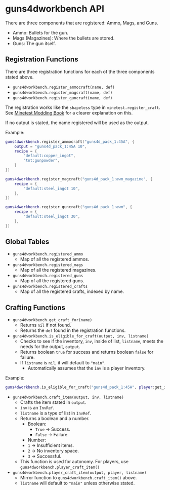 # guns4dworkbench API

There are three components that are registered: Ammo, Mags, and Guns.

- Ammo: Bullets for the gun.
- Mags (Magazines): Where the bullets are stored.
- Guns: The gun itself.

## Registration Functions

There are three registration functions for each of the three components stated above.

- `guns4dworkbench.register_ammocraft(name, def)`
- `guns4dworkbench.register_magcraft(name, def)`
- `guns4dworkbench.register_guncraft(name, def)`

The registration works like the `shapeless` type in `minetest.register_craft`. See [Minetest Modding Book](https://rubenwardy.com/minetest_modding_book/en/items/nodes_items_crafting.html#crafting) for a clearer explanation on this.

If no output is stated, the name registered will be used as the output.

Example:

```lua
guns4dworkbench.register_ammocraft("guns4d_pack_1:45A", {
    output = "guns4d_pack_1:45A 10",
    recipe = {
        "default:copper_ingot",
        "tnt:gunpowder",
    }
})

guns4dworkbench.register_magcraft("guns4d_pack_1:awm_magazine", {
    recipe = {
        "default:steel_ingot 10",
    },
})

guns4dworkbench.register_guncraft("guns4d_pack_1:awm", {
    recipe = {
        "default:steel_ingot 30",
    },
})
```

## Global Tables

- `guns4dworkbench.registered_ammo`
  - Map of all the registered ammos.
- `guns4dworkbench.registered_mags`
  - Map of all the registered magazines.
- `guns4dworkbench.registered_guns`
  - Map of all the registered guns.
- `guns4dworkbench.registered_crafts`
  - Map of all the registered crafts, indexed by name.

## Crafting Functions

- `guns4dworkbench.get_craft_for(name)`
  - Returns `nil` if not found.
  - Returns the `def` found in the registration functions.
- `guns4dworkbench.is_eligible_for_craft(output, inv, listname)`
  - Checks to see if the inventory, `inv`, inside of list, `listname`, meets the needs for the output, `output`.
  - Returns boolean `true` for success and returns boolean `false` for failure.
  - If `listname` is `nil`, it will default to `"main"`.
    - Automatically assumes that the `inv` is a player inventory.

Example:

```lua
guns4dworkbench.is_eligible_for_craft("guns4d_pack_1:45A", player:get_inventory())
```

- `guns4dworkbench.craft_item(output, inv, listname)`
  - Crafts the item stated in `output`.
  - `inv` is an `InvRef`.
  - `listname` is a type of list in `InvRef`.
  - Returns a boolean and a number.
    - Boolean:
      - `True` -> Success.
      - `False` -> Failure.
    - Number:
    - `1` -> Insufficient items.
    - `2` -> No inventory space.
    - `3` -> Successful.
  - This function is used for autonomy. For players, use `guns4dworkbench.player_craft_item()`
- `guns4dworkbench.player_craft_item(output, player, listname)`
  - Mirror function to `guns4dworkbench.craft_item()` above.
  - `listname` will default to `"main"` unless otherwise stated.
